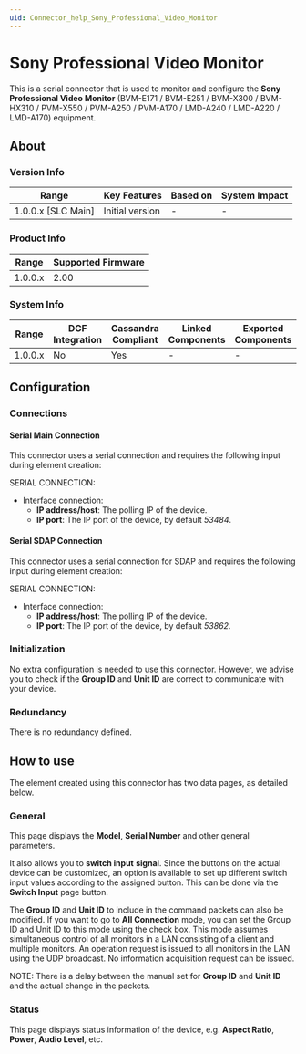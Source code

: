 ```yaml
---
uid: Connector_help_Sony_Professional_Video_Monitor
---
```


# Sony Professional Video Monitor

This is a serial connector that is used to monitor and configure the **Sony Professional Video Monitor** (BVM-E171 / BVM-E251 / BVM-X300 / BVM-HX310 / PVM-X550 / PVM-A250 / PVM-A170 / LMD-A240 / LMD-A220 / LMD-A170) equipment.

## About

### Version Info

| Range                | Key Features     | Based on     | System Impact     |
|----------------------|------------------|--------------|-------------------|
| 1.0.0.x [SLC Main]   | Initial version  | -            | -                 |

### Product Info

| Range     | Supported Firmware     |
|-----------|------------------------|
| 1.0.0.x   | 2.00                   |

### System Info

| Range     | DCF Integration     | Cassandra Compliant     | Linked Components     | Exported Components     |
|-----------|---------------------|-------------------------|-----------------------|-------------------------|
| 1.0.0.x   | No                  | Yes                     | -                     | -                       |

## Configuration

### Connections

#### Serial Main Connection

This connector uses a serial connection and requires the following input during element creation:

SERIAL CONNECTION:

- Interface connection:
  - **IP address/host**: The polling IP of the device.
  - **IP port**: The IP port of the device, by default *53484*.

#### Serial SDAP Connection

This connector uses a serial connection for SDAP and requires the following input during element creation:

SERIAL CONNECTION:

- Interface connection:
  - **IP address/host**: The polling IP of the device.
  - **IP port**: The IP port of the device, by default *53862*.

### Initialization

No extra configuration is needed to use this connector. However, we advise you to check if the **Group ID** and **Unit ID** are correct to communicate with your device.

### Redundancy

There is no redundancy defined.

## How to use

The element created using this connector has two data pages, as detailed below.

### General

This page displays the **Model**, **Serial Number** and other general parameters.

It also allows you to **switch input** **signal**. Since the buttons on the actual device can be customized, an option is available to set up different switch input values according to the assigned button. This can be done via the **Switch Input** page button.

The **Group ID** and **Unit ID** to include in the command packets can also be modified. If you want to go to **All Connection** mode, you can set the Group ID and Unit ID to this mode using the check box. This mode assumes simultaneous control of all monitors in a LAN consisting of a client and multiple monitors. An operation request is issued to all monitors in the LAN using the UDP broadcast. No information acquisition request can be issued.

NOTE: There is a delay between the manual set for **Group ID** and **Unit ID** and the actual change in the packets.

### Status

This page displays status information of the device, e.g. **Aspect Ratio**, **Power**, **Audio Level**, etc.
